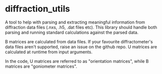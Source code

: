 # diffraction_utils

A tool to help with parsing and extracting meaningful information from
diffraction data files (.nxs, .h5, .dat files etc). This library should handle
both parsing and running standard calculations against the parsed data.

B matrices are calculated from data files. If your favourite diffractometer's
data files aren't supported, raise an issue on the github repo. U matrices are
calculated at runtime from input arguments.

In the code, U matrices are referred to as "orientation matrices", while B
matrices are "goniometer matrices".
